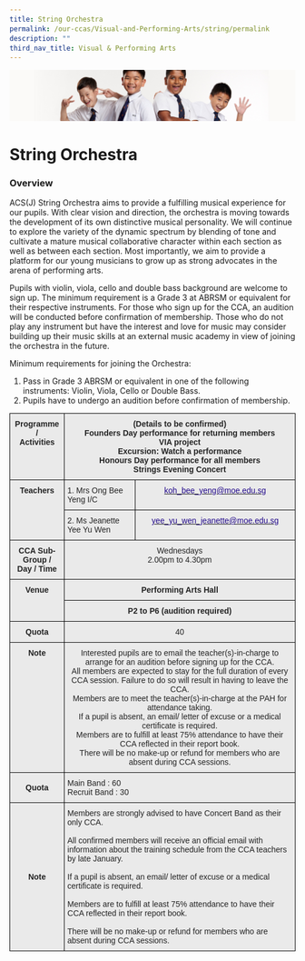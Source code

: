 ```yaml
---
title: String Orchestra
permalink: /our-ccas/Visual-and-Performing-Arts/string/permalink
description: ""
third_nav_title: Visual & Performing Arts
---
```

![](/images/Sub-banner2.jpg)

String Orchestra
================

### Overview

  

ACS(J) String Orchestra aims to provide a fulfilling musical experience for our pupils. With clear vision and direction, the orchestra is moving towards the development of its own distinctive musical personality. We will continue to explore the variety of the dynamic spectrum by blending of tone and cultivate a mature musical collaborative character within each section as well as between each section. Most importantly, we aim to provide a platform for our young musicians to grow up as strong advocates in the arena of performing arts.

  

Pupils with violin, viola, cello and double bass background are welcome to sign up. The minimum requirement is a Grade 3 at ABRSM or equivalent for their respective instruments. For those who sign up for the CCA, an audition will be conducted before confirmation of membership. Those who do not play any instrument but have the interest and love for music may consider building up their music skills at an external music academy in view of joining the orchestra in the future.

  

Minimum requirements for joining the Orchestra:

  

1.  Pass in Grade 3 ABRSM or equivalent in one of the following instruments: Violin, Viola, Cello or Double Bass.
2.  Pupils have to undergo an audition before confirmation of membership.

<style type="text/css">
.tg  {border-collapse:collapse;border-spacing:0;}
.tg td{border-color:black;border-style:solid;border-width:1px;font-family:Arial, sans-serif;font-size:14px;
  overflow:hidden;padding:10px 5px;word-break:normal;}
.tg th{border-color:black;border-style:solid;border-width:1px;font-family:Arial, sans-serif;font-size:14px;
  font-weight:normal;overflow:hidden;padding:10px 5px;word-break:normal;}
.tg .tg-y7qa{background-color:#EAEAEA;color:#222;text-align:left;vertical-align:top}
.tg .tg-8l4p{background-color:#EAEAEA;color:#232323;text-align:left;vertical-align:top}
.tg .tg-j0e3{background-color:#EAEAEA;color:#222;font-weight:bold;text-align:center;vertical-align:middle}
.tg .tg-rsx2{background-color:#EAEAEA;color:#232323;font-weight:bold;text-align:center;vertical-align:top}
.tg .tg-b6rm{background-color:#EAEAEA;color:#21088A;text-align:center;vertical-align:top}
.tg .tg-rlhx{background-color:#EAEAEA;color:#232323;text-align:center;vertical-align:top}
</style>
<table class="tg">
<thead>
  <tr>
    <th class="tg-rsx2">Programme / <br>Activities<br><br></th>
    <th class="tg-rsx2" colspan="2">(Details to be confirmed)<br>Founders Day performance for returning members<br>VIA project<br>Excursion: Watch a performance<br>Honours Day performance for all members<br>Strings Evening Concert</th>
  </tr>
</thead>
<tbody>
  <tr>
    <td class="tg-rsx2" rowspan="2">Teachers</td>
    <td class="tg-8l4p">1.  <span style="color:#222">Mrs Ong Bee Yeng  I/C</span></td>
    <td class="tg-b6rm"><a href="mailto:koh_bee_yeng@moe.edu.sg"><span style="text-decoration:none;color:#21088A">koh_bee_yeng@moe.edu.sg</span></a><br></td>
  </tr>
  <tr>
    <td class="tg-8l4p">2.  <span style="color:#222">Ms Jeanette Yee Yu Wen </span><br></td>
    <td class="tg-b6rm"><a href="mailto:yee_yu_wen_jeanette@moe.edu.sg"><span style="text-decoration:none;color:#21088A">yee_yu_wen_jeanette@moe.edu.sg</span></a><br></td>
  </tr>
  <tr>
    <td class="tg-rsx2">CCA Sub-Group /<br>Day / Time</td>
    <td class="tg-rlhx" colspan="2">Wednesdays<br>2.00pm to 4.30pm</td>
  </tr>
  <tr>
    <td class="tg-rsx2" rowspan="2">Venue</td>
    <td class="tg-rsx2" colspan="2">Performing Arts Hall</td>
  </tr>
  <tr>
    <td class="tg-rsx2" colspan="2">P2 to P6 (audition required)</td>
  </tr>
  <tr>
    <td class="tg-rsx2">Quota</td>
    <td class="tg-rlhx" colspan="2">40</td>
  </tr>
  <tr>
    <td class="tg-rsx2">Note<br><br><br></td>
    <td class="tg-rlhx" colspan="2">Interested pupils are to email the teacher(s)-in-charge to arrange for an audition before signing up for the CCA.<br>All members are expected to stay for the full duration of every CCA session. Failure to do so will result in having to leave the CCA.<br>Members are to meet the teacher(s)-in-charge at the PAH for attendance taking.<br>If a pupil is absent, an email/ letter of excuse or a medical certificate is required.<br>Members are to fulfill at least 75% attendance to have their CCA reflected in their report book.<br>There will be no make-up or refund for members who are absent during CCA sessions.</td>
  </tr>
  <tr>
    <td class="tg-j0e3"><span style="color:#222;background-color:#EAEAEA"> </span>Quota</td>
    <td class="tg-y7qa" colspan="2">    Main Band : 60<br>    Recruit Band : 30<span style="color:#222;background-color:#EAEAEA">   </span></td>
  </tr>
  <tr>
    <td class="tg-j0e3"><span style="color:#222;background-color:#EAEAEA"> </span>Note</td>
    <td class="tg-y7qa" colspan="2">Members are strongly advised to have Concert Band as their only CCA.<br><br>All confirmed members will receive an official email with information about the training schedule from the CCA teachers by late January.<br><br>If a pupil is absent, an email/ letter of excuse or a medical certificate is required.<br><br>Members are to fulfill at least 75% attendance to have their CCA reflected in their report book. <br><br>There will be no make-up or refund for members who are absent during CCA sessions.   </td>
  </tr>
</tbody>
</table>